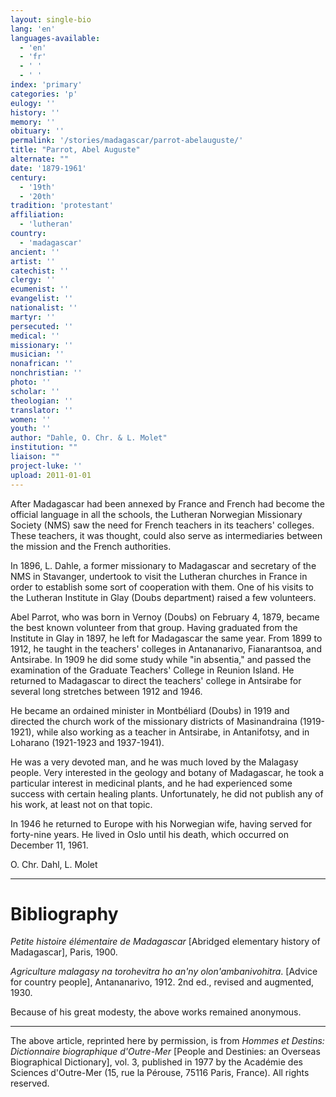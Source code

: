```yaml
---
layout: single-bio
lang: 'en'
languages-available:
  - 'en'
  - 'fr'
  - ' '
  - ' '
index: 'primary'
categories: 'p'
eulogy: ''
history: ''
memory: ''
obituary: ''
permalink: '/stories/madagascar/parrot-abelauguste/'
title: "Parrot, Abel Auguste"
alternate: ""
date: '1879-1961'
century:
  - '19th'
  - '20th'
tradition: 'protestant'
affiliation:
  - 'lutheran'
country:
  - 'madagascar'
ancient: ''
artist: ''
catechist: ''
clergy: ''
ecumenist: ''
evangelist: ''
nationalist: ''
martyr: ''
persecuted: ''
medical: ''
missionary: ''
musician: ''
nonafrican: ''
nonchristian: ''
photo: ''
scholar: ''
theologian: ''
translator: ''
women: ''
youth: ''
author: "Dahle, O. Chr. & L. Molet"
institution: ""
liaison: ""
project-luke: ''
upload: 2011-01-01
---
```




After Madagascar had been annexed by France and French had become the official language in all the schools, the Lutheran Norwegian Missionary Society (NMS) saw the need for French teachers in its teachers' colleges. These teachers, it was thought, could also serve as intermediaries between the mission and the French authorities.

In 1896, L. Dahle, a former missionary to Madagascar and secretary of the NMS in Stavanger, undertook to visit the Lutheran churches in France in order to establish some sort of cooperation with them. One of his visits to the Lutheran Institute in Glay (Doubs department) raised a few volunteers.

Abel Parrot, who was born in Vernoy (Doubs) on February 4, 1879, became the best known volunteer from that group. Having graduated from the Institute in Glay in 1897, he left for Madagascar the same year. From 1899 to 1912, he taught in the teachers' colleges in Antananarivo, Fianarantsoa, and Antsirabe. In 1909 he did some study while "in absentia," and passed the examination of the Graduate Teachers' College in Reunion Island. He returned to Madagascar to direct the teachers' college in Antsirabe for several long stretches between 1912 and 1946.

He became an ordained minister in Montbéliard (Doubs) in 1919 and directed the church work of the missionary districts of Masinandraina (1919-1921), while also working as a teacher in Antsirabe, in Antanifotsy, and in Loharano (1921-1923 and 1937-1941).

He was a very devoted man, and he was much loved by the Malagasy people. Very interested in the geology and botany of Madagascar, he took a particular interest in medicinal plants, and he had experienced some success with certain healing plants. Unfortunately, he did not publish any of his work, at least not on that topic.

In 1946 he returned to Europe with his Norwegian wife, having served for forty-nine years. He lived in Oslo until his death, which occurred on December 11, 1961.

O. Chr. Dahl, L. Molet

---

# Bibliography

*Petite histoire élémentaire de Madagascar* [Abridged elementary history of Madagascar], Paris, 1900.

*Agriculture malagasy na torohevitra ho an'ny olon'ambanivohitra*. [Advice for country people], Antananarivo, 1912. 2nd ed., revised and augmented, 1930.

Because of his great modesty, the above works remained anonymous.

---

The above article, reprinted here by permission, is from *Hommes et Destins: Dictionnaire biographique d'Outre-Mer* [People and Destinies: an Overseas Biographical Dictionary], vol. 3, published in 1977 by the Académie des Sciences d'Outre-Mer (15, rue la Pérouse, 75116 Paris, France). All rights reserved.